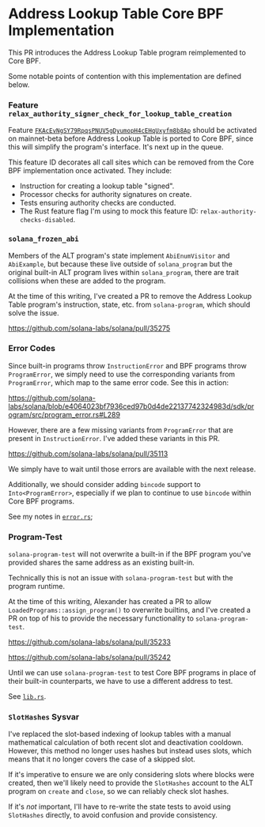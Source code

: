 # Address Lookup Table Core BPF Implementation

This PR introduces the Address Lookup Table program reimplemented to Core BPF.

Some notable points of contention with this implementation are defined below.

### Feature `relax_authority_signer_check_for_lookup_table_creation`

Feature
[`FKAcEvNgSY79RpqsPNUV5gDyumopH4cEHqUxyfm8b8Ap`](https://github.com/solana-labs/solana/issues/27205)
should be activated on mainnet-beta before Address Lookup Table is ported to
Core BPF, since this will simplify the program's interface. It's next up in the
queue.

This feature ID decorates all call sites which can be removed from the Core BPF
implementation once activated. They include:

- Instruction for creating a lookup table "signed".
- Processor checks for authority signatures on create.
- Tests ensuring authority checks are conducted.
- The Rust feature flag I'm using to mock this feature ID:
  `relax-authority-checks-disabled`.

### `solana_frozen_abi`

Members of the ALT program's state implement `AbiEnumVisitor` and `AbiExample`,
but because these live outside of `solana_program` but the original built-in
ALT program lives within `solana_program`, there are trait collisions when
these are added to the program.

At the time of this writing, I've created a PR to remove the Address Lookup
Table program's instruction, state, etc. from `solana-program`, which should
solve the issue.

<https://github.com/solana-labs/solana/pull/35275>

### Error Codes

Since built-in programs throw `InstructionError` and BPF programs throw
`ProgramError`, we simply need to use the corresponding variants from
`ProgramError`, which map to the same error code. See this in action:

<https://github.com/solana-labs/solana/blob/e4064023bf7936ced97b0d4de22137742324983d/sdk/program/src/program_error.rs#L289>

However, there are a few missing variants from `ProgramError` that are present
in `InstructionError`. I've added these variants in this PR.

<https://github.com/solana-labs/solana/pull/35113>

We simply have to wait until those errors are available with the next release.

Additionally, we should consider adding `bincode` support to
`Into<ProgramError>`, especially if we plan to continue to use `bincode` within
Core BPF programs.

See my notes in [`error.rs`](./src/error.rs);

### Program-Test

`solana-program-test` will not overwrite a built-in if the BPF program you've
provided shares the same address as an existing built-in.

Technically this is not an issue with `solana-program-test` but with the
program runtime.

At the time of this writing, Alexander has created a PR to allow
`LoadedPrograms::assign_program()` to overwrite builtins, and I've created a
PR on top of his to provide the necessary functionality to
`solana-program-test`.

<https://github.com/solana-labs/solana/pull/35233>

<https://github.com/solana-labs/solana/pull/35242>

Until we can use `solana-program-test` to test Core BPF programs in place of
their built-in counterparts, we have to use a different address to test.

See [`lib.rs`](./src/lib.rs).

### `SlotHashes` Sysvar

I've replaced the slot-based indexing of lookup tables with a manual
mathematical calculation of both recent slot and deactivation cooldown.
However, this method no longer uses hashes but instead uses slots, which means
that it no longer covers the case of a skipped slot.

If it's imperative to ensure we are only considering slots where blocks were
created, then we'll likely need to provide the `SlotHashes` account to the ALT
program on `create` and `close`, so we can reliably check slot hashes.

If it's _not_ important, I'll have to re-write the state tests to avoid using
`SlotHashes` directly, to avoid confusion and provide consistency.